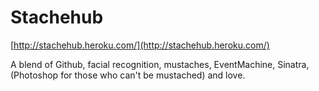 # Stachehub

[http://stachehub.heroku.com/](http://stachehub.heroku.com/)

A blend of Github, facial recognition, mustaches, EventMachine, Sinatra, (Photoshop for those who can't be mustached) and love.  